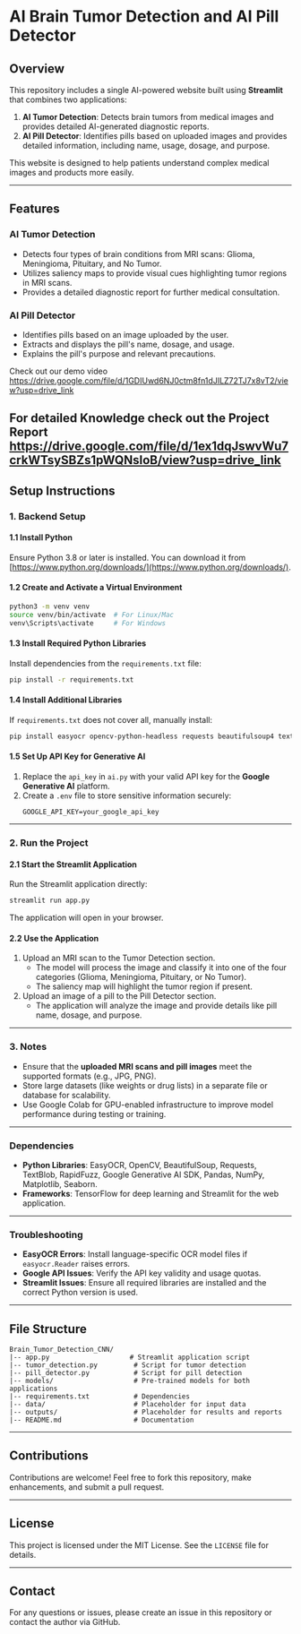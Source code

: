 # AI Brain Tumor Detection and AI Pill Detector

## Overview
This repository includes a single AI-powered website built using **Streamlit** that combines two applications:

1. **AI Tumor Detection**: Detects brain tumors from medical images and provides detailed AI-generated diagnostic reports.
2. **AI Pill Detector**: Identifies pills based on uploaded images and provides detailed information, including name, usage, dosage, and purpose.

This website is designed to help patients understand complex medical images and products more easily.

---

## Features
### AI Tumor Detection
- Detects four types of brain conditions from MRI scans: Glioma, Meningioma, Pituitary, and No Tumor.
- Utilizes saliency maps to provide visual cues highlighting tumor regions in MRI scans.
- Provides a detailed diagnostic report for further medical consultation.

### AI Pill Detector
- Identifies pills based on an image uploaded by the user.
- Extracts and displays the pill's name, dosage, and usage.
- Explains the pill's purpose and relevant precautions.

Check out our demo video
https://drive.google.com/file/d/1GDIUwd6NJ0ctm8fn1dJILZ72TJ7x8vT2/view?usp=drive_link 

For detailed Knowledge check out the Project Report
https://drive.google.com/file/d/1ex1dqJswvWu7crkWTsySBZs1pWQNsIoB/view?usp=drive_link
---

## Setup Instructions

### 1. Backend Setup

#### **1.1 Install Python**
Ensure Python 3.8 or later is installed. You can download it from [https://www.python.org/downloads/](https://www.python.org/downloads/).

#### **1.2 Create and Activate a Virtual Environment**
```bash
python3 -m venv venv
source venv/bin/activate  # For Linux/Mac
venv\Scripts\activate     # For Windows
```

#### **1.3 Install Required Python Libraries**
Install dependencies from the `requirements.txt` file:
```bash
pip install -r requirements.txt
```

#### **1.4 Install Additional Libraries**
If `requirements.txt` does not cover all, manually install:
```bash
pip install easyocr opencv-python-headless requests beautifulsoup4 textblob rapidfuzz google-generativeai pandas numpy matplotlib seaborn
```

#### **1.5 Set Up API Key for Generative AI**
1. Replace the `api_key` in `ai.py` with your valid API key for the **Google Generative AI** platform.
2. Create a `.env` file to store sensitive information securely:
   ```env
   GOOGLE_API_KEY=your_google_api_key
   ```

---

### 2. Run the Project

#### **2.1 Start the Streamlit Application**
Run the Streamlit application directly:
```bash
streamlit run app.py
```
The application will open in your browser.

#### **2.2 Use the Application**
1. Upload an MRI scan to the Tumor Detection section.
   - The model will process the image and classify it into one of the four categories (Glioma, Meningioma, Pituitary, or No Tumor).
   - The saliency map will highlight the tumor region if present.
2. Upload an image of a pill to the Pill Detector section.
   - The application will analyze the image and provide details like pill name, dosage, and purpose.

---

### 3. Notes
- Ensure that the **uploaded MRI scans and pill images** meet the supported formats (e.g., JPG, PNG).
- Store large datasets (like weights or drug lists) in a separate file or database for scalability.
- Use Google Colab for GPU-enabled infrastructure to improve model performance during testing or training.

---

### Dependencies
- **Python Libraries**: EasyOCR, OpenCV, BeautifulSoup, Requests, TextBlob, RapidFuzz, Google Generative AI SDK, Pandas, NumPy, Matplotlib, Seaborn.
- **Frameworks**: TensorFlow for deep learning and Streamlit for the web application.

---

### Troubleshooting
- **EasyOCR Errors**: Install language-specific OCR model files if `easyocr.Reader` raises errors.
- **Google API Issues**: Verify the API key validity and usage quotas.
- **Streamlit Issues**: Ensure all required libraries are installed and the correct Python version is used.

---

## File Structure
```
Brain_Tumor_Detection_CNN/
|-- app.py                    # Streamlit application script
|-- tumor_detection.py         # Script for tumor detection
|-- pill_detector.py           # Script for pill detection
|-- models/                    # Pre-trained models for both applications
|-- requirements.txt           # Dependencies
|-- data/                      # Placeholder for input data
|-- outputs/                   # Placeholder for results and reports
|-- README.md                  # Documentation
```

---

## Contributions
Contributions are welcome! Feel free to fork this repository, make enhancements, and submit a pull request.

---

## License
This project is licensed under the MIT License. See the `LICENSE` file for details.

---


## Contact
For any questions or issues, please create an issue in this repository or contact the author via GitHub.
